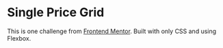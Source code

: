 # Single Price Grid

This is one challenge from [Frontend Mentor](https://www.frontendmentor.io). Built with only CSS and using Flexbox.

